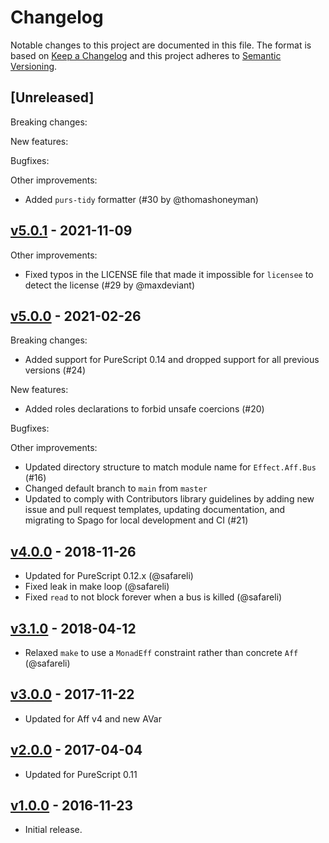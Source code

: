 # Changelog

Notable changes to this project are documented in this file. The format is based on [Keep a Changelog](https://keepachangelog.com/en/1.0.0/) and this project adheres to [Semantic Versioning](https://semver.org/spec/v2.0.0.html).

## [Unreleased]

Breaking changes:

New features:

Bugfixes:

Other improvements:
- Added `purs-tidy` formatter (#30 by @thomashoneyman)

## [v5.0.1](https://github.com/purescript-contrib/purescript-aff-bus/releases/tag/v5.0.1) - 2021-11-09

Other improvements:
- Fixed typos in the LICENSE file that made it impossible for `licensee` to detect the license (#29 by @maxdeviant)

## [v5.0.0](https://github.com/purescript-contrib/purescript-aff-bus/releases/tag/v5.0.0) - 2021-02-26

Breaking changes:
- Added support for PureScript 0.14 and dropped support for all previous versions (#24)

New features:
- Added roles declarations to forbid unsafe coercions (#20) 

Bugfixes:

Other improvements:
- Updated directory structure to match module name for `Effect.Aff.Bus` (#16)
- Changed default branch to `main` from `master`
- Updated to comply with Contributors library guidelines by adding new issue and pull request templates, updating documentation, and migrating to Spago for local development and CI (#21)

## [v4.0.0](https://github.com/purescript-contrib/purescript-aff-bus/releases/tag/v4.0.0) - 2018-11-26

- Updated for PureScript 0.12.x (@safareli)
- Fixed leak in make loop (@safareli)
- Fixed `read` to not block forever when a bus is killed (@safareli)

## [v3.1.0](https://github.com/purescript-contrib/purescript-aff-bus/releases/tag/v3.1.0) - 2018-04-12

- Relaxed `make` to use a `MonadEff` constraint rather than concrete `Aff` (@safareli)

## [v3.0.0](https://github.com/purescript-contrib/purescript-aff-bus/releases/tag/v3.0.0) - 2017-11-22

- Updated for Aff v4 and new AVar

## [v2.0.0](https://github.com/purescript-contrib/purescript-aff-bus/releases/tag/v2.0.0) - 2017-04-04

- Updated for PureScript 0.11

## [v1.0.0](https://github.com/purescript-contrib/purescript-aff-bus/releases/tag/v1.0.0) - 2016-11-23

- Initial release.
